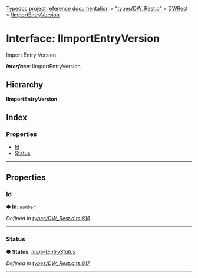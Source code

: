 [Typedoc project reference documentation](../README.md) > ["types/DW_Rest.d"](../modules/_types_dw_rest_d_.md) > [DWRest](../modules/_types_dw_rest_d_.dwrest.md) > [IImportEntryVersion](../interfaces/_types_dw_rest_d_.dwrest.iimportentryversion.md)

# Interface: IImportEntryVersion

Import Entry Version

*__interface__*: IImportEntryVersion

## Hierarchy

**IImportEntryVersion**

## Index

### Properties

* [Id](_types_dw_rest_d_.dwrest.iimportentryversion.md#id)
* [Status](_types_dw_rest_d_.dwrest.iimportentryversion.md#status)

---

## Properties

<a id="id"></a>

###  Id

**● Id**: *`number`*

*Defined in [types/DW_Rest.d.ts:816](https://github.com/DocuWare/REST-Sample-TS/blob/0222c3e/src/types/DW_Rest.d.ts#L816)*

___
<a id="status"></a>

###  Status

**● Status**: *[ImportEntryStatus](../enums/_types_dw_rest_d_.dwrest.importentrystatus.md)*

*Defined in [types/DW_Rest.d.ts:817](https://github.com/DocuWare/REST-Sample-TS/blob/0222c3e/src/types/DW_Rest.d.ts#L817)*

___

